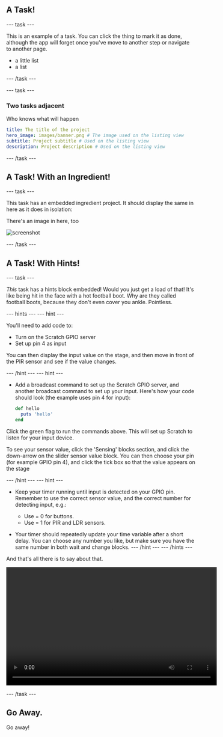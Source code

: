 ## A Task!

--- task ---

This is an example of a task. You can click the thing to mark it as done, although the app will forget once you've move to another step or navigate to another page.

* a little list
* a list

--- /task ---

--- task ---

### Two tasks adjacent

Who knows what will happen

``` yml
title: The title of the project
hero_image: images/banner.png # The image used on the listing view
subtitle: Project subtitle # Used on the listing view
description: Project description # Used on the listing view
```

--- /task ---

## A Task! With an Ingredient!

--- task ---

This task has an embedded ingredient project. It should display the same in here as it does in isolation:


There's an image in here, too

![screenshot](images/band-ideas.png)

--- /task ---

## A Task! With Hints!

--- task ---

_This_ task has a hints block embedded! Would you just get a load of that! It's like being hit in the face with a hot football boot. Why are they called football boots, because they don't even cover you ankle. Pointless.

--- hints ---
--- hint ---

You'll need to add code to:

* Turn on the Scratch GPIO server
* Set up pin 4 as input

You can then display the input value on the stage, and then move in front of the PIR sensor and see if the value changes.

--- /hint ---
--- hint ---
* Add a broadcast command to set up the Scratch GPIO server, and another broadcast command to set up your input.
  Here's how your code should look (the example uses pin 4 for input):
  ``` ruby
  def hello
    puts 'hello'
  end
  ```

Click the green flag to run the commands above. This will set up Scratch to listen for your input device.

To see your sensor value, click the 'Sensing' blocks section, and click the down-arrow on the slider sensor value block. You can then choose your pin (for example GPIO pin 4), and click the tick box so that the value appears on the stage

--- /hint ---
--- hint ---

* Keep your timer running until input is detected on your GPIO pin. Remember to use the correct sensor value, and the correct number for detecting input, e.g.:
  * Use = 0 for buttons.
  * Use = 1 for PIR and LDR sensors.

* Your timer should repeatedly update your time variable after a short delay. You can choose any number you like, but make sure you have the same number in both wait and change blocks.
--- /hint ---
--- /hints ---

And that's all there is to say about that.

<video width="560" height="315" controls>
<source src="images/gpio-music-box-1.webm" type="video/webm">
Try using FireFox or Chrome for WebM support
</video>

--- /task ---

## Go Away.

Go away!

